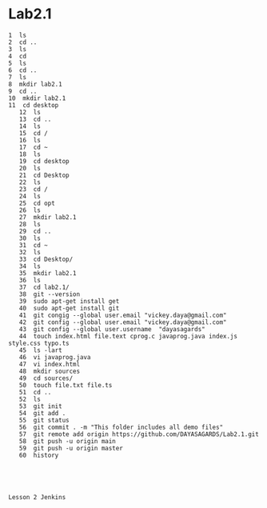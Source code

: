 # Lab2.1

    1  ls
    2  cd ..
    3  ls
    4  cd 
    5  ls
    6  cd ..
    7  ls
    8  mkdir lab2.1
    9  cd ..
    10  mkdir lab2.1
    11  cd desktop
       12  ls
       13  cd ..
       14  ls
       15  cd /
       16  ls
       17  cd ~
       18  ls
       19  cd desktop
       20  ls
       21  cd Desktop
       22  ls
       23  cd /
       24  ls
       25  cd opt
       26  ls
       27  mkdir lab2.1
       28  ls
       29  cd ..
       30  ls
       31  cd ~
       32  ls
       33  cd Desktop/
       34  ls
       35  mkdir lab2.1
       36  ls
       37  cd lab2.1/
       38  git --version
       39  sudo apt-get install get
       40  sudo apt-get install git
       41  git congig --global user.email "vickey.daya@gmail.com"
       42  git config --global user.email "vickey.daya@gmail.com"
       43  git config --global user.username  "dayasagards"
       44  touch index.html file.text cprog.c javaprog.java index.js style.css typo.ts
       45  ls -lart
       46  vi javaprog.java
       47  vi index.html 
       48  mkdir sources
       49  cd sources/
       50  touch file.txt file.ts
       51  cd ..
       52  ls
       53  git init
       54  git add .
       55  git status
       56  git commit . -m "This folder includes all demo files"
       57  git remote add origin https://github.com/DAYASAGARDS/Lab2.1.git
       58  git push -u origin main
       59  git push -u origin master
       60  history





    Lesson 2 Jenkins
